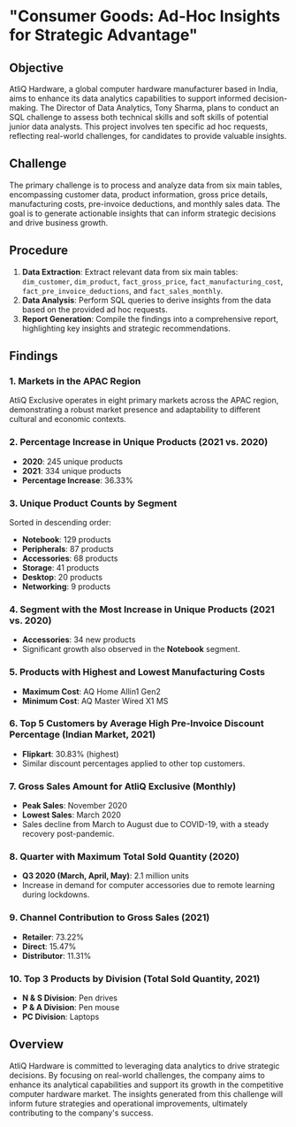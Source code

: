 # "Consumer Goods: Ad-Hoc Insights for Strategic Advantage"

## Objective
AtliQ Hardware, a global computer hardware manufacturer based in India, aims to enhance its data analytics capabilities to support informed decision-making. The Director of Data Analytics, Tony Sharma, plans to conduct an SQL challenge to assess both technical skills and soft skills of potential junior data analysts. This project involves ten specific ad hoc requests, reflecting real-world challenges, for candidates to provide valuable insights.

## Challenge
The primary challenge is to process and analyze data from six main tables, encompassing customer data, product information, gross price details, manufacturing costs, pre-invoice deductions, and monthly sales data. The goal is to generate actionable insights that can inform strategic decisions and drive business growth.

## Procedure
1. **Data Extraction**: Extract relevant data from six main tables: `dim_customer`, `dim_product`, `fact_gross_price`, `fact_manufacturing_cost`, `fact_pre_invoice_deductions`, and `fact_sales_monthly`.
2. **Data Analysis**: Perform SQL queries to derive insights from the data based on the provided ad hoc requests.
3. **Report Generation**: Compile the findings into a comprehensive report, highlighting key insights and strategic recommendations.

## Findings

### 1. Markets in the APAC Region
AtliQ Exclusive operates in eight primary markets across the APAC region, demonstrating a robust market presence and adaptability to different cultural and economic contexts.

### 2. Percentage Increase in Unique Products (2021 vs. 2020)
- **2020**: 245 unique products
- **2021**: 334 unique products
- **Percentage Increase**: 36.33%

### 3. Unique Product Counts by Segment
Sorted in descending order:
- **Notebook**: 129 products
- **Peripherals**: 87 products
- **Accessories**: 68 products
- **Storage**: 41 products
- **Desktop**: 20 products
- **Networking**: 9 products

### 4. Segment with the Most Increase in Unique Products (2021 vs. 2020)
- **Accessories**: 34 new products
- Significant growth also observed in the **Notebook** segment.

### 5. Products with Highest and Lowest Manufacturing Costs
- **Maximum Cost**: AQ Home Allin1 Gen2
- **Minimum Cost**: AQ Master Wired X1 MS

### 6. Top 5 Customers by Average High Pre-Invoice Discount Percentage (Indian Market, 2021)
- **Flipkart**: 30.83% (highest)
- Similar discount percentages applied to other top customers.

### 7. Gross Sales Amount for AtliQ Exclusive (Monthly)
- **Peak Sales**: November 2020
- **Lowest Sales**: March 2020
- Sales decline from March to August due to COVID-19, with a steady recovery post-pandemic.

### 8. Quarter with Maximum Total Sold Quantity (2020)
- **Q3 2020 (March, April, May)**: 2.1 million units
- Increase in demand for computer accessories due to remote learning during lockdowns.

### 9. Channel Contribution to Gross Sales (2021)
- **Retailer**: 73.22%
- **Direct**: 15.47%
- **Distributor**: 11.31%

### 10. Top 3 Products by Division (Total Sold Quantity, 2021)
- **N & S Division**: Pen drives
- **P & A Division**: Pen mouse
- **PC Division**: Laptops

## Overview
AtliQ Hardware is committed to leveraging data analytics to drive strategic decisions. By focusing on real-world challenges, the company aims to enhance its analytical capabilities and support its growth in the competitive computer hardware market. The insights generated from this challenge will inform future strategies and operational improvements, ultimately contributing to the company's success.
